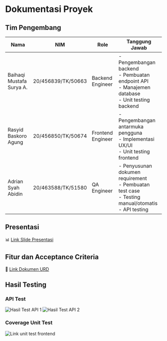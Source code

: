 # Dokumentasi Proyek

## Tim Pengembang
| Nama                     | NIM              | Role             | Tanggung Jawab                              |
|--------------------------|------------------|------------------|--------------------------------------------|
| Baihaqi Mustafa Surya A. | 20/456839/TK/50663 | Backend Engineer | - Pengembangan backend<br>- Pembuatan endpoint API<br>- Manajemen database<br>- Unit testing backend |
| Rasyid Baskoro Agung     | 20/456850/TK/50674 | Frontend Engineer| - Pengembangan antarmuka pengguna<br>- Implementasi UX/UI<br>- Unit testing frontend |
| Adrian Syah Abidin       | 20/463588/TK/51580 | QA Engineer      | - Penyusunan dokumen requirement<br>- Pembuatan test case<br>- Testing manual/otomatis<br>- API testing |

## Presentasi
📊 [Link Slide Presentasi](https://www.canva.com/design/DAGnzn318Ks/qYM07eRFXLuhhEY8vPjRIw/edit)

## Fitur dan Acceptance Criteria
🔗 [Link Dokumen URD](https://docs.google.com/document/d/1YKR-j55tYq64zq93p6ZoHQboYU_ZWMYpQ0wIq7ddiCw/edit?usp=sharing)

## Hasil Testing
### API Test
![Hasil Test API 1](https://github.com/user-attachments/assets/6fc23977-4057-422d-93a8-78fb6fcc159e)
![Hasil Test API 2](https://github.com/user-attachments/assets/7c1aeae8-9af8-4512-ab44-23ca17c620c4)

### Coverage Unit Test
![Link unit test frontend](https://docs.google.com/document/d/1-oW3yVowKJeW-zp3KTotiiBE-NZzPCKxkMxnbGu35UM/edit?tab=t.0)

